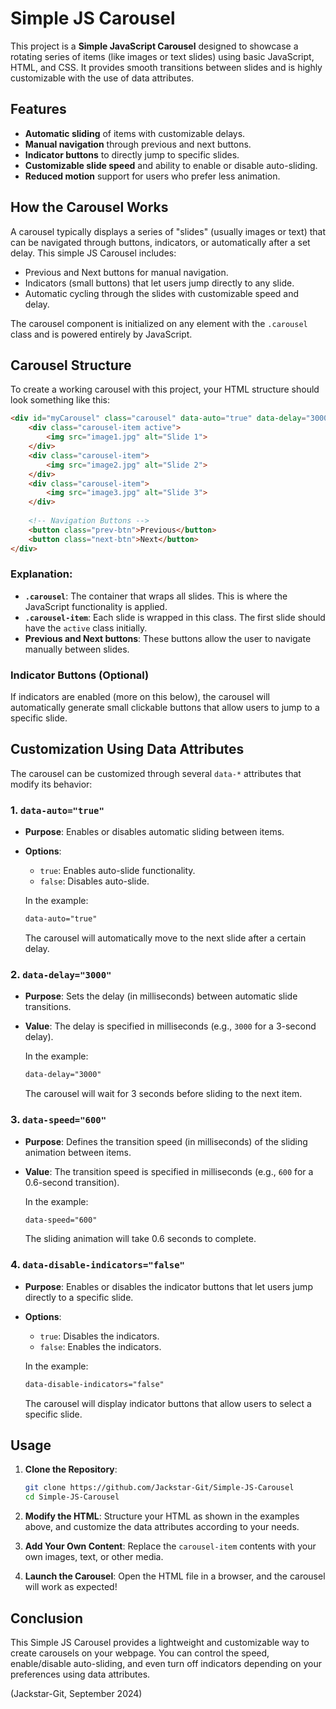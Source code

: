 # Simple JS Carousel

This project is a **Simple JavaScript Carousel** designed to showcase a rotating series of items (like images or text slides) using basic JavaScript, HTML, and CSS. It provides smooth transitions between slides and is highly customizable with the use of data attributes.

## Features

- **Automatic sliding** of items with customizable delays.
- **Manual navigation** through previous and next buttons.
- **Indicator buttons** to directly jump to specific slides.
- **Customizable slide speed** and ability to enable or disable auto-sliding.
- **Reduced motion** support for users who prefer less animation.

## How the Carousel Works

A carousel typically displays a series of "slides" (usually images or text) that can be navigated through buttons, indicators, or automatically after a set delay. This simple JS Carousel includes:
- Previous and Next buttons for manual navigation.
- Indicators (small buttons) that let users jump directly to any slide.
- Automatic cycling through the slides with customizable speed and delay.

The carousel component is initialized on any element with the `.carousel` class and is powered entirely by JavaScript.

## Carousel Structure

To create a working carousel with this project, your HTML structure should look something like this:

```html
<div id="myCarousel" class="carousel" data-auto="true" data-delay="3000" data-speed="600" data-disable-indicators="false">
    <div class="carousel-item active">
        <img src="image1.jpg" alt="Slide 1">
    </div>
    <div class="carousel-item">
        <img src="image2.jpg" alt="Slide 2">
    </div>
    <div class="carousel-item">
        <img src="image3.jpg" alt="Slide 3">
    </div>
    
    <!-- Navigation Buttons -->
    <button class="prev-btn">Previous</button>
    <button class="next-btn">Next</button>
</div>
```

### Explanation:

- **`.carousel`**: The container that wraps all slides. This is where the JavaScript functionality is applied.
- **`.carousel-item`**: Each slide is wrapped in this class. The first slide should have the `active` class initially.
- **Previous and Next buttons**: These buttons allow the user to navigate manually between slides.

### Indicator Buttons (Optional)

If indicators are enabled (more on this below), the carousel will automatically generate small clickable buttons that allow users to jump to a specific slide.

## Customization Using Data Attributes

The carousel can be customized through several `data-*` attributes that modify its behavior:

### 1. `data-auto="true"`

- **Purpose**: Enables or disables automatic sliding between items.
- **Options**:
  - `true`: Enables auto-slide functionality.
  - `false`: Disables auto-slide.
  
  In the example:
  ```html
  data-auto="true"
  ```
  The carousel will automatically move to the next slide after a certain delay.

### 2. `data-delay="3000"`

- **Purpose**: Sets the delay (in milliseconds) between automatic slide transitions.
- **Value**: The delay is specified in milliseconds (e.g., `3000` for a 3-second delay).
  
  In the example:
  ```html
  data-delay="3000"
  ```
  The carousel will wait for 3 seconds before sliding to the next item.

### 3. `data-speed="600"`

- **Purpose**: Defines the transition speed (in milliseconds) of the sliding animation between items.
- **Value**: The transition speed is specified in milliseconds (e.g., `600` for a 0.6-second transition).

  In the example:
  ```html
  data-speed="600"
  ```
  The sliding animation will take 0.6 seconds to complete.

### 4. `data-disable-indicators="false"`

- **Purpose**: Enables or disables the indicator buttons that let users jump directly to a specific slide.
- **Options**:
  - `true`: Disables the indicators.
  - `false`: Enables the indicators.

  In the example:
  ```html
  data-disable-indicators="false"
  ```
  The carousel will display indicator buttons that allow users to select a specific slide.

## Usage

1. **Clone the Repository**:

   ```bash
   git clone https://github.com/Jackstar-Git/Simple-JS-Carousel
   cd Simple-JS-Carousel
   ```

2. **Modify the HTML**:
   Structure your HTML as shown in the examples above, and customize the data attributes according to your needs.

3. **Add Your Own Content**:
   Replace the `carousel-item` contents with your own images, text, or other media.

4. **Launch the Carousel**:
   Open the HTML file in a browser, and the carousel will work as expected!

## Conclusion

This Simple JS Carousel provides a lightweight and customizable way to create carousels on your webpage. You can control the speed, enable/disable auto-sliding, and even turn off indicators depending on your preferences using data attributes.


(Jackstar-Git, September 2024)
